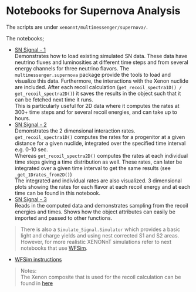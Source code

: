 # Notebooks for Supernova Analysis

The scripts are under `xenonnt/multimessenger/supernova/`. 

The notebooks;
- [SN Signal - 1](Supernova_Signal-1.ipynb) <br>
Demonstrates how to load existing simulated SN data. These data have neutrino fluxes and luminosities at different 
time steps and from several energy channels for three neutrino flavors. 
The `multimessenger.supernova` package provide the tools to load and visualize this data. Furthermore, the interactions 
 with the Xenon nuclide are included.
After each recoil calculation (`get_recoil_spectra1D() / get_recoil_spectra2D()`) it saves the results in the object
 such that it can  be fetched next time it runs. <br> This is particularly useful for 2D data where it computes 
the rates at 300+ time steps and for several recoil energies, and can take up to hours.
- [SN Signal - 2](Supernova_Signal-2.ipynb) <br>
Demonstrates the 2 dimensional interaction rates. 
`get_recoil_spectra1D()` computes the rates for a progenitor at a given distance for a given nuclide, 
integrated over the specified time interval e.g. 0-10 sec. 
<br> Whereas `get_recoil_spectra2D()` computes the rates at each individual time steps giving a time distribution
as well. 
These rates, can later be integrated over a given time interval to get the same results (see `_get_1Drates_from2D()`) <br>
The integrated and individual rates are also visualized. 3 dimensional plots showing the rates for each flavor at each recoil energy and at each time can be found in this notebook.
- [SN Signal - 3](Supernova_Signal-3.ipynb) <br>
Reads in the computed data and demonstrates sampling from the recoil energies and times. Shows how the object attributes can easily be imported and passed to other functions.
> There is also a `Simulate_Signal.Simulator` which provides a basic light and charge yields and using nest corrected S1 and S2 areas. 
> However, for more realistic XENONnT simulations refer to next notebooks that use [WFSim](https://github.com/XENONnT/WFSim).

- [WFSim instructions](.)



> Notes: <br>
> The Xenon composite that is used for the recoil calculation can be found in [here](../multimessenger/supernova/Xenon_Atom.py)